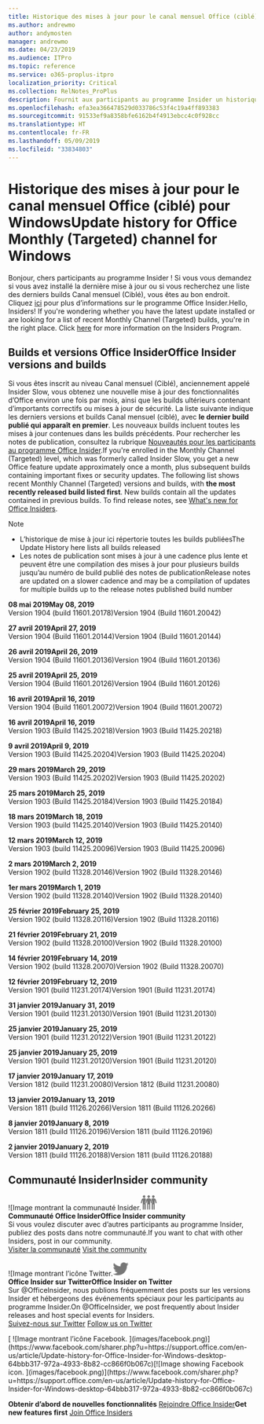 ```yaml
---
title: Historique des mises à jour pour le canal mensuel Office (ciblé)
ms.author: andrewmo
author: andymosten
manager: andrewmo
ms.date: 04/23/2019
ms.audience: ITPro
ms.topic: reference
ms.service: o365-proplus-itpro
localization_priority: Critical
ms.collection: RelNotes_ProPlus
description: Fournit aux participants au programme Insider un historique des mises à jour pour les versions Canal mensuel (ciblé) pour ordinateur de bureau Windows
ms.openlocfilehash: efa3ea366478529d033786c53f4c19a4ff893383
ms.sourcegitcommit: 91533ef9a8358bfe6162b4f4913ebcc4c0f928cc
ms.translationtype: HT
ms.contentlocale: fr-FR
ms.lasthandoff: 05/09/2019
ms.locfileid: "33834803"
---
```

# <a name="update-history-for-office-monthly-targeted-channel-for-windows"></a><span data-ttu-id="883e9-103">Historique des mises à jour pour le canal mensuel Office (ciblé) pour Windows</span><span class="sxs-lookup"><span data-stu-id="883e9-103">Update history for Office Monthly (Targeted) channel for Windows</span></span>

<span data-ttu-id="883e9-p101">Bonjour, chers participants au programme Insider ! Si vous vous demandez si vous avez installé la dernière mise à jour ou si vous recherchez une liste des derniers builds Canal mensuel (Ciblé), vous êtes au bon endroit. Cliquez [ici](https://insider.office.com/) pour plus d’informations sur le programme Office Insider.</span><span class="sxs-lookup"><span data-stu-id="883e9-p101">Hello, Insiders! If you're wondering whether you have the latest update installed or are looking for a list of recent Monthly Channel (Targeted) builds, you're in the right place. Click [here](https://insider.office.com/) for more information on the Insiders Program.</span></span>

## <a name="office-insider-versions-and-builds"></a><span data-ttu-id="883e9-107">Builds et versions Office Insider</span><span class="sxs-lookup"><span data-stu-id="883e9-107">Office Insider versions and builds</span></span>

<span data-ttu-id="883e9-p102">Si vous êtes inscrit au niveau Canal mensuel (Ciblé), anciennement appelé Insider Slow, vous obtenez une nouvelle mise à jour des fonctionnalités d’Office environ une fois par mois, ainsi que les builds ultérieurs contenant d’importants correctifs ou mises à jour de sécurité. La liste suivante indique les derniers versions et builds Canal mensuel (ciblé), avec **le dernier build publié qui apparaît en premier**. Les nouveaux builds incluent toutes les mises à jour contenues dans les builds précédents. Pour rechercher les notes de publication, consultez la rubrique [Nouveautés pour les participants au programme Office Insider](https://support.office.com/fr-FR/article/what-s-new-for-office-insiders-c152d1e2-96ff-4ce9-8c14-e74e13847a24).</span><span class="sxs-lookup"><span data-stu-id="883e9-p102">If you're enrolled in the Monthly Channel (Targeted) level, which was formerly called Insider Slow, you get a new Office feature update approximately once a month, plus subsequent builds containing important fixes or security updates. The following list shows recent Monthly Channel (Targeted) versions and builds, with **the most recently released build listed first**. New builds contain all the updates contained in previous builds. To find release notes, see [What's new for Office Insiders](https://support.office.com/fr-FR/article/what-s-new-for-office-insiders-c152d1e2-96ff-4ce9-8c14-e74e13847a24).</span></span>

> [!NOTE]
> - <span data-ttu-id="883e9-112">L’historique de mise à jour ici répertorie toutes les builds publiées</span><span class="sxs-lookup"><span data-stu-id="883e9-112">The Update History here lists all builds released</span></span>
> - <span data-ttu-id="883e9-113">Les notes de publication sont mises à jour à une cadence plus lente et peuvent être une compilation des mises à jour pour plusieurs builds jusqu’au numéro de build publié des notes de publication</span><span class="sxs-lookup"><span data-stu-id="883e9-113">Release notes are updated on a slower cadence and may be a compilation of updates for multiple builds up to the release notes published build number</span></span>

[//]: # (NE PAS SUPPRIMER)

<span data-ttu-id="883e9-115">**08 mai 2019**</span><span class="sxs-lookup"><span data-stu-id="883e9-115">**May 08, 2019**</span></span><br/>
<span data-ttu-id="883e9-116">Version 1904 (build 11601.20178)</span><span class="sxs-lookup"><span data-stu-id="883e9-116">Version 1904 (Build 11601.20042)</span></span><br/>

<span data-ttu-id="883e9-117">**27 avril 2019**</span><span class="sxs-lookup"><span data-stu-id="883e9-117">**April 27, 2019**</span></span><br/>
<span data-ttu-id="883e9-118">Version 1904 (Build 11601.20144)</span><span class="sxs-lookup"><span data-stu-id="883e9-118">Version 1904 (Build 11601.20144)</span></span><br/>

<span data-ttu-id="883e9-119">**26 avril 2019**</span><span class="sxs-lookup"><span data-stu-id="883e9-119">**April 26, 2019**</span></span><br/>
<span data-ttu-id="883e9-120">Version 1904 (Build 11601.20136)</span><span class="sxs-lookup"><span data-stu-id="883e9-120">Version 1904 (Build 11601.20136)</span></span><br/>

<span data-ttu-id="883e9-121">**25 avril 2019**</span><span class="sxs-lookup"><span data-stu-id="883e9-121">**April 25, 2019**</span></span><br/>
<span data-ttu-id="883e9-122">Version 1904 (Build 11601.20126)</span><span class="sxs-lookup"><span data-stu-id="883e9-122">Version 1904 (Build 11601.20126)</span></span><br/>

<span data-ttu-id="883e9-123">**16 avril 2019**</span><span class="sxs-lookup"><span data-stu-id="883e9-123">**April 16, 2019**</span></span><br/>
<span data-ttu-id="883e9-124">Version 1904 (Build 11601.20072)</span><span class="sxs-lookup"><span data-stu-id="883e9-124">Version 1904 (Build 11601.20072)</span></span><br/>

<span data-ttu-id="883e9-125">**16 avril 2019**</span><span class="sxs-lookup"><span data-stu-id="883e9-125">**April 16, 2019**</span></span><br/>
<span data-ttu-id="883e9-126">Version 1903 (Build 11425.20218)</span><span class="sxs-lookup"><span data-stu-id="883e9-126">Version 1903 (Build 11425.20218)</span></span><br/>

<span data-ttu-id="883e9-127">**9 avril 2019**</span><span class="sxs-lookup"><span data-stu-id="883e9-127">**April 9, 2019**</span></span><br/>
<span data-ttu-id="883e9-128">Version 1903 (Build 11425.20204)</span><span class="sxs-lookup"><span data-stu-id="883e9-128">Version 1903 (Build 11425.20204)</span></span><br/>

<span data-ttu-id="883e9-129">**29 mars 2019**</span><span class="sxs-lookup"><span data-stu-id="883e9-129">**March 29, 2019**</span></span><br/> <span data-ttu-id="883e9-130">Version 1903 (Build 11425.20202)</span><span class="sxs-lookup"><span data-stu-id="883e9-130">Version 1903 (Build 11425.20202)</span></span><br/>

<span data-ttu-id="883e9-131">**25 mars 2019**</span><span class="sxs-lookup"><span data-stu-id="883e9-131">**March 25, 2019**</span></span><br/> <span data-ttu-id="883e9-132">Version 1903 (Build 11425.20184)</span><span class="sxs-lookup"><span data-stu-id="883e9-132">Version 1903 (Build 11425.20184)</span></span><br/>

<span data-ttu-id="883e9-133">**18 mars 2019**</span><span class="sxs-lookup"><span data-stu-id="883e9-133">**March 18, 2019**</span></span><br/> <span data-ttu-id="883e9-134">Version 1903 (build 11425.20140)</span><span class="sxs-lookup"><span data-stu-id="883e9-134">Version 1903 (Build 11425.20140)</span></span><br/>

<span data-ttu-id="883e9-135">**12 mars 2019**</span><span class="sxs-lookup"><span data-stu-id="883e9-135">**March 12, 2019**</span></span><br/> <span data-ttu-id="883e9-136">Version 1903 (build 11425.20096)</span><span class="sxs-lookup"><span data-stu-id="883e9-136">Version 1903 (Build 11425.20096)</span></span><br/>

<span data-ttu-id="883e9-137">**2 mars 2019**</span><span class="sxs-lookup"><span data-stu-id="883e9-137">**March 2, 2019**</span></span><br/> <span data-ttu-id="883e9-138">Version 1902 (build 11328.20146)</span><span class="sxs-lookup"><span data-stu-id="883e9-138">Version 1902 (Build 11328.20146)</span></span><br/>

<span data-ttu-id="883e9-139">**1er mars 2019**</span><span class="sxs-lookup"><span data-stu-id="883e9-139">**March 1, 2019**</span></span><br/> <span data-ttu-id="883e9-140">Version 1902 (build 11328.20140)</span><span class="sxs-lookup"><span data-stu-id="883e9-140">Version 1902 (Build 11328.20140)</span></span><br/>

<span data-ttu-id="883e9-141">**25 février 2019**</span><span class="sxs-lookup"><span data-stu-id="883e9-141">**February 25, 2019**</span></span><br/> <span data-ttu-id="883e9-142">Version 1902 (build 11328.20116)</span><span class="sxs-lookup"><span data-stu-id="883e9-142">Version 1902 (Build 11328.20116)</span></span><br/>

<span data-ttu-id="883e9-143">**21 février 2019**</span><span class="sxs-lookup"><span data-stu-id="883e9-143">**February 21, 2019**</span></span><br/> <span data-ttu-id="883e9-144">Version 1902 (build 11328.20100)</span><span class="sxs-lookup"><span data-stu-id="883e9-144">Version 1902 (Build 11328.20100)</span></span><br/>

<span data-ttu-id="883e9-145">**14 février 2019**</span><span class="sxs-lookup"><span data-stu-id="883e9-145">**February 14, 2019**</span></span><br/> <span data-ttu-id="883e9-146">Version 1902 (build 11328.20070)</span><span class="sxs-lookup"><span data-stu-id="883e9-146">Version 1902 (Build 11328.20070)</span></span><br/>

<span data-ttu-id="883e9-147">**12 février 2019**</span><span class="sxs-lookup"><span data-stu-id="883e9-147">**February 12, 2019**</span></span><br/> <span data-ttu-id="883e9-148">Version 1901 (build 11231.20174)</span><span class="sxs-lookup"><span data-stu-id="883e9-148">Version 1901 (Build 11231.20174)</span></span><br/>

<span data-ttu-id="883e9-149">**31 janvier 2019**</span><span class="sxs-lookup"><span data-stu-id="883e9-149">**January 31, 2019**</span></span><br/> <span data-ttu-id="883e9-150">Version 1901 (build 11231.20130)</span><span class="sxs-lookup"><span data-stu-id="883e9-150">Version 1901 (Build 11231.20130)</span></span><br/> 

<span data-ttu-id="883e9-151">**25 janvier 2019**</span><span class="sxs-lookup"><span data-stu-id="883e9-151">**January 25, 2019**</span></span><br/> <span data-ttu-id="883e9-152">Version 1901 (build 11231.20122)</span><span class="sxs-lookup"><span data-stu-id="883e9-152">Version 1901 (Build 11231.20122)</span></span><br/> 

<span data-ttu-id="883e9-153">**25 janvier 2019**</span><span class="sxs-lookup"><span data-stu-id="883e9-153">**January 25, 2019**</span></span><br/> <span data-ttu-id="883e9-154">Version 1901 (build 11231.20120)</span><span class="sxs-lookup"><span data-stu-id="883e9-154">Version 1901 (Build 11231.20120)</span></span><br/> 

<span data-ttu-id="883e9-155">**17 janvier 2019**</span><span class="sxs-lookup"><span data-stu-id="883e9-155">**January 17, 2019**</span></span><br/> <span data-ttu-id="883e9-156">Version 1812 (build 11231.20080)</span><span class="sxs-lookup"><span data-stu-id="883e9-156">Version 1812 (Build 11231.20080)</span></span><br/> 

<span data-ttu-id="883e9-157">**13 janvier 2019**</span><span class="sxs-lookup"><span data-stu-id="883e9-157">**January 13, 2019**</span></span><br/> <span data-ttu-id="883e9-158">Version 1811 (build 11126.20266)</span><span class="sxs-lookup"><span data-stu-id="883e9-158">Version 1811 (Build 11126.20266)</span></span><br/>

<span data-ttu-id="883e9-159">**8 janvier 2019**</span><span class="sxs-lookup"><span data-stu-id="883e9-159">**January 8, 2019**</span></span><br/> <span data-ttu-id="883e9-160">Version 1811 (build 11126.20196)</span><span class="sxs-lookup"><span data-stu-id="883e9-160">Version 1811 (build 11126.20196)</span></span><br/> 

<span data-ttu-id="883e9-161">**2 janvier 2019**</span><span class="sxs-lookup"><span data-stu-id="883e9-161">**January 2, 2019**</span></span><br/> <span data-ttu-id="883e9-162">Version 1811 (build 11126.20188)</span><span class="sxs-lookup"><span data-stu-id="883e9-162">Version 1811 (build 11126.20188)</span></span><br/> 


## <a name="insider-community"></a><span data-ttu-id="883e9-163">Communauté Insider</span><span class="sxs-lookup"><span data-stu-id="883e9-163">Insider community</span></span>

<span data-ttu-id="883e9-164">![Image montrant la communauté Insider.</span><span class="sxs-lookup"><span data-stu-id="883e9-164">![Image showing insider community.</span></span> ](images/insidercommunity.png)<br/>
<span data-ttu-id="883e9-165">**Communauté Office Insider**</span><span class="sxs-lookup"><span data-stu-id="883e9-165">**Office Insider community**</span></span><br/> <span data-ttu-id="883e9-166">Si vous voulez discuter avec d’autres participants au programme Insider, publiez des posts dans notre communauté.</span><span class="sxs-lookup"><span data-stu-id="883e9-166">If you want to chat with other Insiders, post in our community.</span></span><br/><span data-ttu-id="883e9-167"> 
[Visiter la communauté](https://go.microsoft.com/fwlink/?linkid=843493)</span><span class="sxs-lookup"><span data-stu-id="883e9-167"> 
[Visit the community](https://go.microsoft.com/fwlink/?linkid=843493)</span></span><br/> 

<span data-ttu-id="883e9-168">![Image montrant l’icône Twitter.</span><span class="sxs-lookup"><span data-stu-id="883e9-168">![Image showing twitter icon.</span></span> ](images/twitter.png)<br/>
<span data-ttu-id="883e9-169">**Office Insider sur Twitter**</span><span class="sxs-lookup"><span data-stu-id="883e9-169">**Office Insider on Twitter**</span></span><br/> <span data-ttu-id="883e9-170">Sur @OfficeInsider, nous publions fréquemment des posts sur les versions Insider et hébergeons des événements spéciaux pour les participants au programme Insider.</span><span class="sxs-lookup"><span data-stu-id="883e9-170">On @OfficeInsider, we post frequently about Insider releases and host special events for Insiders.</span></span><br/><span data-ttu-id="883e9-171"> 
[Suivez-nous sur Twitter](https://go.microsoft.com/fwlink/?linkid=717717)</span><span class="sxs-lookup"><span data-stu-id="883e9-171"> 
[Follow us on Twitter](https://go.microsoft.com/fwlink/?linkid=717717)</span></span><br/> 

<span data-ttu-id="883e9-172">
  [
  ![Image montrant l’icône Facebook. ](images/facebook.png)](https://www.facebook.com/sharer.php?u=https://support.office.com/en-us/article/Update-history-for-Office-Insider-for-Windows-desktop-64bbb317-972a-4933-8b82-cc866f0b067c)</span><span class="sxs-lookup"><span data-stu-id="883e9-172">[![Image showing Facebook icon. ](images/facebook.png)](https://www.facebook.com/sharer.php?u=https://support.office.com/en-us/article/Update-history-for-Office-Insider-for-Windows-desktop-64bbb317-972a-4933-8b82-cc866f0b067c)</span></span>       


<span data-ttu-id="883e9-173">**Obtenir d’abord de nouvelles fonctionnalités**
[Rejoindre Office Insider](https://insider.office.com/)</span><span class="sxs-lookup"><span data-stu-id="883e9-173">**Get new features first**
[Join Office Insiders](https://insider.office.com/)</span></span>
